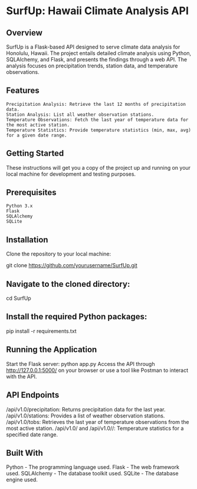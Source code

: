 # SurfUp: Hawaii Climate Analysis API
## Overview
SurfUp is a Flask-based API designed to serve climate data analysis for Honolulu, Hawaii. The project entails detailed climate analysis using Python, SQLAlchemy, and Flask, and presents the findings through a web API. The analysis focuses on precipitation trends, station data, and temperature observations.

## Features
    Precipitation Analysis: Retrieve the last 12 months of precipitation data.
    Station Analysis: List all weather observation stations.
    Temperature Observations: Fetch the last year of temperature data for the most active station.
    Temperature Statistics: Provide temperature statistics (min, max, avg) for a given date range.

## Getting Started
These instructions will get you a copy of the project up and running on your local machine for development and testing purposes.

## Prerequisites
    Python 3.x
    Flask
    SQLAlchemy
    SQLite
    
## Installation
Clone the repository to your local machine:

git clone https://github.com/yourusername/SurfUp.git


## Navigate to the cloned directory:
cd SurfUp

## Install the required Python packages:
pip install -r requirements.txt

## Running the Application
Start the Flask server:
python app.py
Access the API through http://127.0.0.1:5000/ on your browser or use a tool like Postman to interact with the API.

## API Endpoints
/api/v1.0/precipitation: Returns precipitation data for the last year.
/api/v1.0/stations: Provides a list of weather observation stations.
/api/v1.0/tobs: Retrieves the last year of temperature observations from the most active station.
/api/v1.0/<start> and /api/v1.0/<start>/<end>: Temperature statistics for a specified date range.

## Built With
Python - The programming language used.
Flask - The web framework used.
SQLAlchemy - The database toolkit used.
SQLite - The database engine used.
